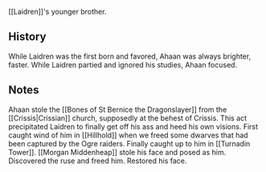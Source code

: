[[Laidren]]'s younger brother.

## History
While Laidren was the first born and favored, Ahaan was always brighter, faster. While Laidren partied and ignored his studies, Ahaan focused.

## Notes
Ahaan stole the [[Bones of St Bernice the Dragonslayer]] from the [[Crissis|Crissian]] church, supposedly at the behest of Crissis. This act precipitated Laidren to finally get off his ass and heed his own visions.
First caught wind of him in [[Hillhold]] when we freed some dwarves that had been captured by the Ogre raiders.
Finally caught up to him in [[Turnadin Tower]]. [[Morgan Middenheap]] stole his face and posed as him. Discovered the ruse and freed him. Restored his face.
